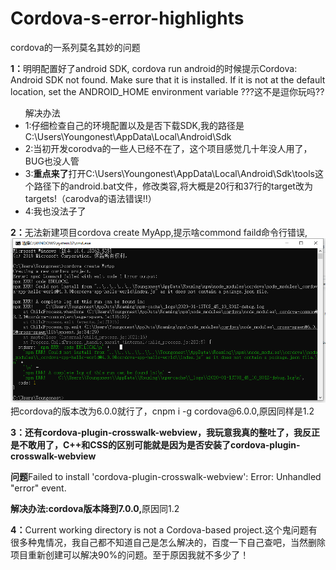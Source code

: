 # Cordova-s-error-highlights
cordova的一系列莫名其妙的问题

<p><strong>1：</strong>明明配置好了android SDK, cordova run android的时候提示Cordova: Android SDK not found. Make sure that it is installed. If it is not at the default location, set the ANDROID_HOME environment variable ???这不是逗你玩吗??</p>
<ul>解决办法
<li>1:仔细检查自己的环境配置以及是否下载SDK,我的路径是C:\Users\Youngonest\AppData\Local\Android\Sdk</li>
  <li>2:当初开发corodva的一些人已经不在了，这个项目感觉几十年没人用了，BUG也没人管</li>
  <li>3:<strong>重点来了</strong>打开C:\Users\Youngonest\AppData\Local\Android\Sdk\tools这个路径下的android.bat文件，修改类容,将大概是20行和37行的target改为targets!（carodva的语法错误!!）</li>
  <li>4:我也没法子了</li>
</ul>
<p><strong>2：</strong>无法新建项目cordova create MyApp,提示啥commond faild命令行错误,<img src="./QQ图片20200113164524.png">把cordova的版本改为6.0.0就行了，cnpm i -g cordova@6.0.0,原因同样是1.2</p>
<p><strong>3：还有cordova-plugin-crosswalk-webview，我玩意我真的整吐了，我反正是不敢用了，C++和CSS的区别可能就是因为是否安装了cordova-plugin-crosswalk-webview</strong><p><b>问题</b>Failed to install 'cordova-plugin-crosswalk-webview': Error: Unhandled "error" event. </p><b>解决办法:cordova版本降到7.0.0,</b>原因同1.2</p>
<p><strong>4：</strong>Current working directory is not a Cordova-based project.这个鬼问题有很多种鬼情况，我自己都不知道自己是怎么解决的，百度一下自己查吧，当然删除项目重新创建可以解决90%的问题。至于原因我就不多少了！</p>


